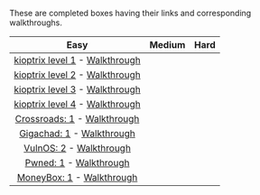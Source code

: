 These are completed boxes having their links and corresponding walkthroughs.

|**Easy**|**Medium**|**Hard**|
|:---:|:---:|:---:|
|[kioptrix level 1](https://www.vulnhub.com/entry/kioptrix-level-1-1,22/) - [Walkthrough]()|||
|[kioptrix level 2](https://www.vulnhub.com/entry/kioptrix-level-11-2,23/) - [Walkthrough]()|||
|[kioptrix level 3](https://www.vulnhub.com/entry/kioptrix-level-12-3,24/) - [Walkthrough]()|||
|[kioptrix level 4](https://www.vulnhub.com/entry/kioptrix-level-13-4,25/) - [Walkthrough]()|||
|[Crossroads: 1](https://www.vulnhub.com/entry/crossroads-1,659/) - [Walkthrough](https://hellfire0x01.medium.com/vulnhub-crossroads-1-walkthrough-e24371105471)|||
|[Gigachad: 1](https://www.vulnhub.com/entry/gigachad-1,657/) - [Walkthrough](https://systemweakness.com/vulnhub-gigachad-walkthrough-df8f6993c876)|||
|[VulnOS: 2](https://www.vulnhub.com/entry/vulnos-2,147/) - [Walkthrough](https://hellfire0x01.medium.com/vulnhub-vulnos-2-walkthrough-7ca0b9db013f)|||
|[Pwned: 1](https://www.vulnhub.com/entry/pwned-1,507/) - [Walkthrough](https://hellfire0x01.medium.com/vulnhub-pwned-1-walkthrough-af16ad8cdff9)|||
|[MoneyBox: 1](https://www.vulnhub.com/entry/moneybox-1,653/) - [Walkthrough](https://hellfire0x01.medium.com/vulnhub-moneybox-1-walkthrough-fcee571b52ae)|||
